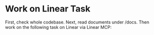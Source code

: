 # Work on Linear Task

First, check whole codebase. 
Next, read documents under /docs.
Then work on the following task on Linear via Linear MCP: